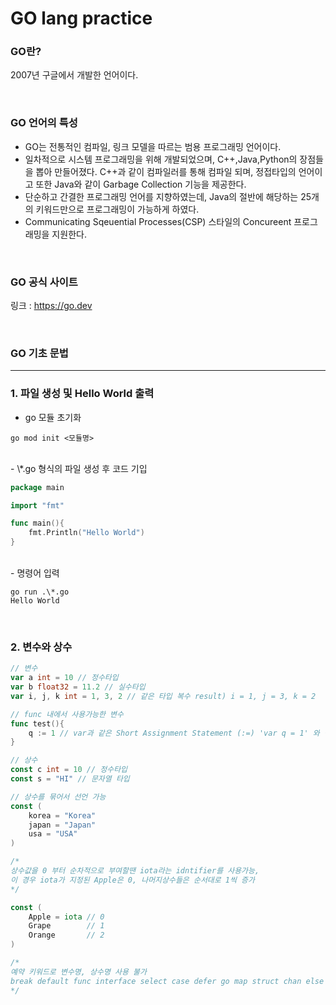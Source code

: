 # GO lang practice

### GO란?

2007년 구글에서 개발한 언어이다.

<br>

### GO 언어의 특성

-   GO는 전통적인 컴파일, 링크 모델을 따르는 범용 프로그래밍 언어이다.
    <br>
-   일차적으로 시스템 프로그래밍을 위해 개발되었으며, C++,Java,Python의 장점들을 뽑아 만들어졌다.
    C++과 같이 컴파일러를 통해 컴파일 되며, 정접타입의 언어이고 또한 Java와 같이 Garbage Collection 기능을 제공한다.
    <br>
-   단순하고 간결한 프로그래밍 언어를 지향하였는데, Java의 절반에 해당하는 25개의 키워드만으로 프로그래밍이 가능하게 하였다.
    <br>
-   Communicating Sqeuential Processes(CSP) 스타일의 Concureent 프로그래밍을 지원한다.

<br>

### GO 공식 사이트

링크 : <a href='https://go.dev/'>https://go.dev</a>

<br>

### GO 기초 문법

---

### 1. 파일 생성 및 Hello World 출력

-   go 모듈 초기화

```shell
go mod init <모듈명>
```

<br>
-   \*.go 형식의 파일 생성 후 코드 기입

```go
package main

import "fmt"

func main(){
    fmt.Println("Hello World")
}
```

<br>
- 명령어 입력

```shell
go run .\*.go
Hello World
```

<br>

### 2. 변수와 상수

```go
// 변수
var a int = 10 // 정수타입
var b float32 = 11.2 // 실수타입
var i, j, k int = 1, 3, 2 // 같은 타입 복수 result) i = 1, j = 3, k = 2

// func 내에서 사용가능한 변수
func test(){
    q := 1 // var과 같은 Short Assignment Statement (:=) 'var q = 1' 와 같음
}

// 상수
const c int = 10 // 정수타입
const s = "HI" // 문자열 타입

// 상수를 묶어서 선언 가능
const (
    korea = "Korea"
    japan = "Japan"
    usa = "USA"
)

/*
상수값을 0 부터 순차적으로 부여할땐 iota라는 idntifier를 사용가능,
이 경우 iota가 지정된 Apple은 0, 나머지상수들은 순서대로 1씩 증가
*/

const (
    Apple = iota // 0
    Grape        // 1
    Orange       // 2
)

/*
예약 키워드로 변수명, 상수명 사용 불가
break default func interface select case defer go map struct chan else goto package switch const fallthrough if range type continue for import return var
*/
```
